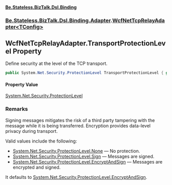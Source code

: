 #### [Be.Stateless.BizTalk.Dsl.Binding](README.md 'README')
### [Be.Stateless.BizTalk.Dsl.Binding.Adapter](Be.Stateless.BizTalk.Dsl.Binding.Adapter.md 'Be.Stateless.BizTalk.Dsl.Binding.Adapter').[WcfNetTcpRelayAdapter&lt;TConfig&gt;](WcfNetTcpRelayAdapter_TConfig_.md 'Be.Stateless.BizTalk.Dsl.Binding.Adapter.WcfNetTcpRelayAdapter<TConfig>')

## WcfNetTcpRelayAdapter<TConfig>.TransportProtectionLevel Property

Define security at the level of the TCP transport.

```csharp
public System.Net.Security.ProtectionLevel TransportProtectionLevel { get; set; }
```

#### Property Value
[System.Net.Security.ProtectionLevel](https://docs.microsoft.com/en-us/dotnet/api/System.Net.Security.ProtectionLevel 'System.Net.Security.ProtectionLevel')

### Remarks

Signing messages mitigates the risk of a third party tampering with the message while it is being transferred.
Encryption provides data-level privacy during transport.

Valid values include the following:
- [System.Net.Security.ProtectionLevel.None](https://docs.microsoft.com/en-us/dotnet/api/System.Net.Security.ProtectionLevel.None 'System.Net.Security.ProtectionLevel.None') — No protection.
- [System.Net.Security.ProtectionLevel.Sign](https://docs.microsoft.com/en-us/dotnet/api/System.Net.Security.ProtectionLevel.Sign 'System.Net.Security.ProtectionLevel.Sign') — Messages are signed.
- [System.Net.Security.ProtectionLevel.EncryptAndSign](https://docs.microsoft.com/en-us/dotnet/api/System.Net.Security.ProtectionLevel.EncryptAndSign 'System.Net.Security.ProtectionLevel.EncryptAndSign') — Messages are encrypted and signed.

It defaults to [System.Net.Security.ProtectionLevel.EncryptAndSign](https://docs.microsoft.com/en-us/dotnet/api/System.Net.Security.ProtectionLevel.EncryptAndSign 'System.Net.Security.ProtectionLevel.EncryptAndSign').